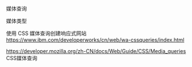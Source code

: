 媒体查询

媒体类型


使用 CSS 媒体查询创建响应式网站
https://www.ibm.com/developerworks/cn/web/wa-cssqueries/index.html


https://developer.mozilla.org/zh-CN/docs/Web/Guide/CSS/Media_queries
CSS媒体查询